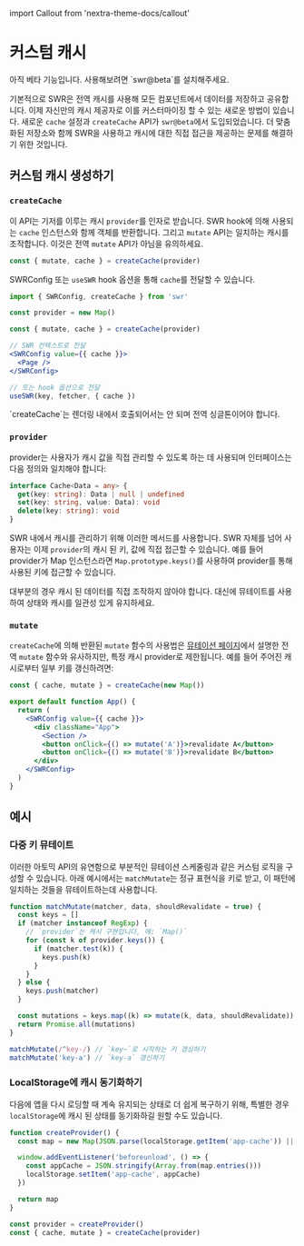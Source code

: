 import Callout from 'nextra-theme-docs/callout'

# 커스텀 캐시

<Callout emoji="⚠️">
아직 베타 기능입니다. 사용해보려면 `swr@beta`를 설치해주세요.
</Callout>

기본적으로 SWR은 전역 캐시를 사용해 모든 컴포넌트에서 데이터를 저장하고 공유합니다. 이제 자신만의 캐시 제공자로 이를 커스터마이징 할 수 있는 새로운 방법이 있습니다.
새로운 `cache` 설정과 `createCache` API가 `swr@beta`에서 도입되었습니다. 더 맞춤화된 저장소와 함께 SWR을 사용하고 캐시에 대한 직접 접근을 제공하는 문제를 해결하기 위한 것입니다.

## 커스텀 캐시 생성하기

### `createCache`

이 API는 기저를 이루는 캐시 `provider`를 인자로 받습니다. SWR hook에 의해 사용되는 `cache` 인스턴스와 함께 객체를 반환합니다.
그리고 `mutate` API는 일치하는 캐시를 조작합니다. 이것은 전역 `mutate` API가 아님을 유의하세요.

```js
const { mutate, cache } = createCache(provider)
```

SWRConfig 또는 `useSWR` hook 옵션을 통해 `cache`를 전달할 수 있습니다.

```jsx
import { SWRConfig, createCache } from 'swr'

const provider = new Map()

const { mutate, cache } = createCache(provider)

// SWR 컨텍스트로 전달
<SWRConfig value={{ cache }}>
  <Page />
</SWRConfig>

// 또는 hook 옵션으로 전달
useSWR(key, fetcher, { cache })
```

<Callout emoji="🚨" type="error">
  `createCache`는 렌더링 내에서 호출되어서는 안 되며 전역 싱글톤이어야 합니다.
</Callout>

### `provider`

provider는 사용자가 캐시 값을 직접 관리할 수 있도록 하는 데 사용되며 인터페이스는 다음 정의와 일치해야 합니다:

```ts
interface Cache<Data = any> {
  get(key: string): Data | null | undefined
  set(key: string, value: Data): void
  delete(key: string): void
}
```

SWR 내에서 캐시를 관리하기 위해 이러한 메서드를 사용합니다. SWR 자체를 넘어 사용자는 이제 `provider`의 캐시 된 키, 값에 직접 접근할 수 있습니다.
예를 들어 provider가 Map 인스턴스라면 `Map.prototype.keys()`를 사용하여 provider를 통해 사용된 키에 접근할 수 있습니다.

<Callout emoji="🚨" type="error">
  대부분의 경우 캐시 된 데이터를 직접 조작하지 않아야 합니다. 대신에 뮤테이트를 사용하여 상태와 캐시를 일관성 있게 유지하세요.
</Callout>

### `mutate`

`createCache`에 의해 반환된 `mutate` 함수의 사용법은 [뮤테이션 페이지](/docs/mutation)에서 설명한 전역 `mutate` 함수와 유사하지만, 특정 캐시 provider로 제한됩니다. 예를 들어 주어진 캐시로부터 일부 키를 갱신하려면:

```jsx
const { cache, mutate } = createCache(new Map())

export default function App() {
  return (
    <SWRConfig value={{ cache }}>
      <div className="App">
        <Section />
        <button onClick={() => mutate('A')}>revalidate A</button>
        <button onClick={() => mutate('B')}>revalidate B</button>
      </div>
    </SWRConfig>
  )
}
```

## 예시

### 다중 키 뮤테이트

이러한 아토믹 API의 유연함으로 부분적인 뮤테이션 스케줄링과 같은 커스텀 로직을 구성할 수 있습니다.
아래 예시에서는 `matchMutate`는 정규 표현식을 키로 받고, 이 패턴에 일치하는 것들을 뮤테이트하는데 사용합니다.

```js
function matchMutate(matcher, data, shouldRevalidate = true) {
  const keys = []
  if (matcher instanceof RegExp) {
    // `provider`는 캐시 구현입니다, 에: `Map()`
    for (const k of provider.keys()) {
      if (matcher.test(k)) {
        keys.push(k)
      }
    }
  } else {
    keys.push(matcher)
  }

  const mutations = keys.map((k) => mutate(k, data, shouldRevalidate))
  return Promise.all(mutations)
}

matchMutate(/^key-/) // `key~`로 시작하는 키 갱싱하기
matchMutate('key-a') // `key-a` 갱신하기
```

### LocalStorage에 캐시 동기화하기

다음에 앱을 다시 로딩할 때 계속 유지되는 상태로 더 쉽게 복구하기 위해, 특별한 경우 `localStorage`에 캐시 된 상태를 동기화하길 원할 수도 있습니다.

```js
function createProvider() {
  const map = new Map(JSON.parse(localStorage.getItem('app-cache')) || [])

  window.addEventListener('beforeunload', () => {
    const appCache = JSON.stringify(Array.from(map.entries()))
    localStorage.setItem('app-cache', appCache)
  })

  return map
}

const provider = createProvider()
const { cache, mutate } = createCache(provider)
```
